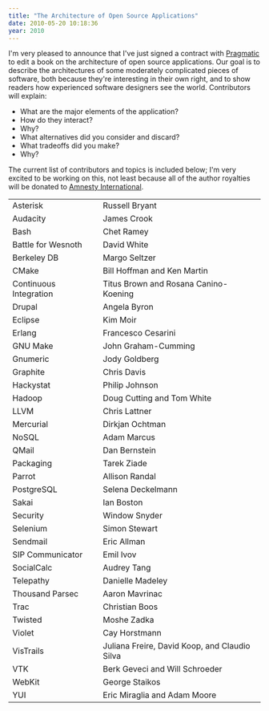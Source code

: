 ```yaml
---
title: "The Architecture of Open Source Applications"
date: 2010-05-20 10:18:36
year: 2010
---
```

I'm very pleased to announce that I've just signed a contract with <a href="http://pragprog.com">Pragmatic</a> to edit a book on the architecture of open source applications.  Our goal is to describe the architectures of some moderately complicated pieces of software, both because they're interesting in their own right, and to show readers how experienced software designers see the world.  Contributors will explain:
<ul>
  <li>What are the major elements of the application?</li>
  <li>How do they interact?</li>
  <li>Why?</li>
  <li>What alternatives did you consider and discard?</li>
  <li>What tradeoffs did you make?</li>
  <li>Why?</li>
</ul>
The current list of contributors and topics is included below; I'm very excited to be working on this, not least because all of the author royalties will be donated to <a href="http://www.amnesty.org">Amnesty International</a>.
<table border="0">
<tbody>
<tr>
<td>Asterisk</td>
<td>Russell Bryant</td>
</tr>
<tr>
<td>Audacity</td>
<td>James Crook</td>
</tr>
<tr>
<td>Bash</td>
<td>Chet Ramey</td>
</tr>
<tr>
<td>Battle for Wesnoth</td>
<td>David White</td>
</tr>
<tr>
<td>Berkeley DB</td>
<td>Margo Seltzer</td>
</tr>
<tr>
<td>CMake</td>
<td>Bill Hoffman and Ken Martin</td>
</tr>
<tr>
<td>Continuous Integration</td>
<td>Titus Brown and Rosana Canino-Koening</td>
</tr>
<tr>
<td>Drupal</td>
<td>Angela Byron</td>
</tr>
<tr>
<td>Eclipse</td>
<td>Kim Moir</td>
</tr>
<tr>
<td>Erlang</td>
<td>Francesco Cesarini</td>
</tr>
<tr>
<td>GNU Make</td>
<td>John Graham-Cumming</td>
</tr>
<tr>
<td>Gnumeric</td>
<td>Jody Goldberg</td>
</tr>
<tr>
<td>Graphite</td>
<td>Chris Davis</td>
</tr>
<tr>
<td>Hackystat</td>
<td>Philip Johnson</td>
</tr>
<tr>
<td>Hadoop</td>
<td>Doug Cutting and Tom White</td>
</tr>
<tr>
<td>LLVM</td>
<td>Chris Lattner</td>
</tr>
<tr>
<td>Mercurial</td>
<td>Dirkjan Ochtman</td>
</tr>
<tr>
<td>NoSQL</td>
<td>Adam Marcus</td>
</tr>
<tr>
<td>QMail</td>
<td>Dan Bernstein</td>
</tr>
<tr>
<td>Packaging</td>
<td>Tarek Ziade</td>
</tr>
<tr>
<td>Parrot</td>
<td>Allison Randal</td>
</tr>
<tr>
<td>PostgreSQL</td>
<td>Selena Deckelmann</td>
</tr>
<tr>
<td>Sakai</td>
<td>Ian Boston</td>
</tr>
<tr>
<td>Security</td>
<td>Window Snyder</td>
</tr>
<tr>
<td>Selenium</td>
<td>Simon Stewart</td>
</tr>
<tr>
<td>Sendmail</td>
<td>Eric Allman</td>
</tr>
<tr>
<td>SIP Communicator</td>
<td>Emil Ivov</td>
</tr>
<tr>
<td>SocialCalc</td>
<td>Audrey Tang</td>
</tr>
<tr>
<td>Telepathy</td>
<td>Danielle Madeley</td>
</tr>
<tr>
<td>Thousand Parsec</td>
<td>Aaron Mavrinac</td>
</tr>
<tr>
<td>Trac</td>
<td>Christian Boos</td>
</tr>
<tr>
<td>Twisted</td>
<td>Moshe Zadka</td>
</tr>
<tr>
<td>Violet</td>
<td>Cay Horstmann</td>
</tr>
<tr>
<td>VisTrails</td>
<td>Juliana Freire, David Koop, and Claudio Silva</td>
</tr>
<tr>
<td>VTK</td>
<td>Berk Geveci and Will Schroeder</td>
</tr>
<tr>
<td>WebKit</td>
<td>George Staikos</td>
</tr>
<tr>
<td>YUI</td>
<td>Eric Miraglia and Adam Moore</td>
</tr>
</tbody></table>
